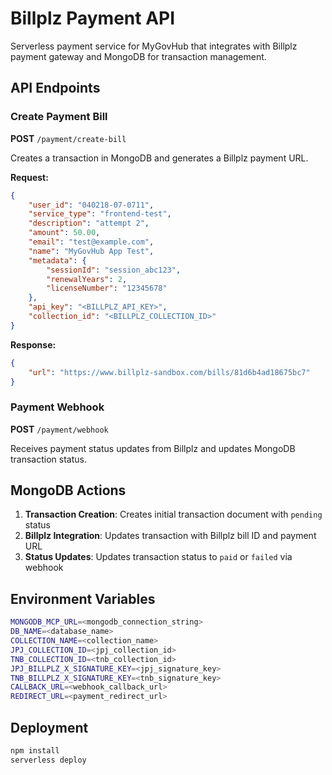 # Billplz Payment API

Serverless payment service for MyGovHub that integrates with Billplz payment gateway and MongoDB for transaction management.

## API Endpoints

### Create Payment Bill
**POST** `/payment/create-bill`

Creates a transaction in MongoDB and generates a Billplz payment URL.

**Request:**
```json
{
    "user_id": "040218-07-0711",
    "service_type": "frontend-test",
    "description": "attempt 2",
    "amount": 50.00,
    "email": "test@example.com",
    "name": "MyGovHub App Test",
    "metadata": {
        "sessionId": "session_abc123",
        "renewalYears": 2,
        "licenseNumber": "12345678"
    },
    "api_key": "<BILLPLZ_API_KEY>",
    "collection_id": "<BILLPLZ_COLLECTION_ID>"
}
```

**Response:**
```json
{
    "url": "https://www.billplz-sandbox.com/bills/81d6b4ad18675bc7"
}
```

### Payment Webhook
**POST** `/payment/webhook`

Receives payment status updates from Billplz and updates MongoDB transaction status.

## MongoDB Actions

1. **Transaction Creation**: Creates initial transaction document with `pending` status
2. **Billplz Integration**: Updates transaction with Billplz bill ID and payment URL
3. **Status Updates**: Updates transaction status to `paid` or `failed` via webhook

## Environment Variables

```bash
MONGODB_MCP_URL=<mongodb_connection_string>
DB_NAME=<database_name>
COLLECTION_NAME=<collection_name>
JPJ_COLLECTION_ID=<jpj_collection_id>
TNB_COLLECTION_ID=<tnb_collection_id>
JPJ_BILLPLZ_X_SIGNATURE_KEY=<jpj_signature_key>
TNB_BILLPLZ_X_SIGNATURE_KEY=<tnb_signature_key>
CALLBACK_URL=<webhook_callback_url>
REDIRECT_URL=<payment_redirect_url>
```

## Deployment

```bash
npm install
serverless deploy
```